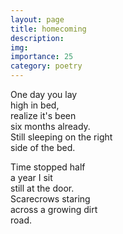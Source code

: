 ```yaml
---
layout: page
title: homecoming
description: 
img:
importance: 25
category: poetry
---
```


One day you lay <br/>
high in bed, <br/>
realize it's been <br/>
six months already. <br/>
Still sleeping on the right <br/> 
side of the bed.

Time stopped half <br/>
a year I sit <br/>
still at the door. <br/>
Scarecrows staring  <br/>
across a growing dirt <br/>
road.

